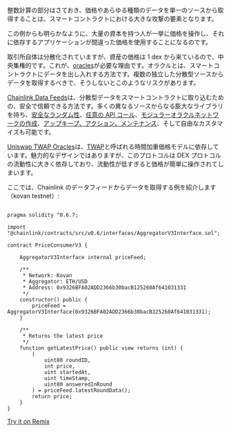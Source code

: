 整数計算の部分はさておき、価格やあらゆる種類のデータを単一のソースから取得することは、スマートコントラクトにおける大きな攻撃の要素となります。

この例からも明らかなように、大量の資本を持つ人が一挙に価格を操作し、それに依存するアプリケーションが間違った価格を使用することになるのです。

取引所自体は分散化されていますが、資産の価格は 1 dex から来ているので、中央集権的です。これが、[oracles](https://betterprogramming.pub/what-is-a-blockchain-oracle-f5ccab8dbd72?source=friends_link&sk=d921a38466df8a9176ed8dd767d8c77d)が必要な理由です。オラクルとは、スマートコントラクトにデータを出し入れする方法です。複数の独立した分散型ソースからデータを取得するべきで、そうしないとこのようなリスクがあります。

[Chainlink Data Feeds](https://docs.chain.link/docs/get-the-latest-price)は、分散型データをスマートコントラクトに取り込むための、安全で信頼できる方法です。多くの異なるソースからなる膨大なライブラリを持ち、[安全なランダム性](https://docs.chain.link/docs/chainlink-vrf)、[任意の API コール](https://docs.chain.link/docs/make-a-http-get-request)、[モジュラーオラクルネットワークの作成](https://docs.chain.link/docs/architecture-decentralized-model)、[アップキープ、アクション、メンテナンス](https://docs.chain.link/docs/kovan-keeper-network-beta)、そして自由なカスタマイズも可能です。

[Uniswap TWAP Oracles](https://uniswap.org/docs/v2/core-concepts/oracles/)は、[TWAP](https://en.wikipedia.org/wiki/Time-weighted_average_price#)と呼ばれる時間加重価格モデルに依存しています。魅力的なデザインではありますが、このプロトコルは DEX プロトコルの流動性に大きく依存しており、流動性が低すぎると価格が簡単に操作されてしまいます。

ここでは、Chainlink のデータフィードからデータを取得する例を紹介します（kovan testnet）:

```

pragma solidity ^0.6.7;

import "@chainlink/contracts/src/v0.6/interfaces/AggregatorV3Interface.sol";

contract PriceConsumerV3 {

    AggregatorV3Interface internal priceFeed;

    /**
     * Network: Kovan
     * Aggregator: ETH/USD
     * Address: 0x9326BFA02ADD2366b30bacB125260Af641031331
     */
    constructor() public {
        priceFeed = AggregatorV3Interface(0x9326BFA02ADD2366b30bacB125260Af641031331);
    }

    /**
     * Returns the latest price
     */
    function getLatestPrice() public view returns (int) {
        (
            uint80 roundID,
            int price,
            uint startedAt,
            uint timeStamp,
            uint80 answeredInRound
        ) = priceFeed.latestRoundData();
        return price;
    }
}
```

[Try it on Remix](https://remix.ethereum.org/#version=soljson-v0.6.7+commit.b8d736ae.js&optimize=false&evmVersion=null&gist=0c5928a00094810d2ba01fd8d1083581)
